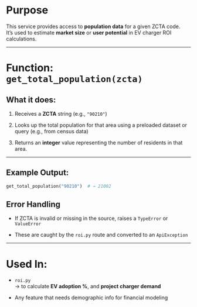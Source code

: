 # Purpose

This service provides access to **population data** for a given ZCTA code.  
It’s used to estimate **market size** or **user potential** in EV charger ROI calculations.

---

# Function: `get_total_population(zcta)`

## What it does:

1. Receives a **ZCTA** string (e.g., `"90210"`)

2. Looks up the total population for that area using a preloaded dataset or query (e.g., from census data)

3. Returns an **integer** value representing the number of residents in that area.

---

## Example Output:

```python
get_total_population("90210")  # → 21002
```

## Error Handling

- If ZCTA is invalid or missing in the source, raises a `TypeError` or `ValueError`

- These are caught by the `roi.py` route and converted to an `ApiException`    

---

# Used In:

- `roi.py`  
    → to calculate **EV adoption %**, and **project charger demand**

- Any feature that needs demographic info for financial modeling